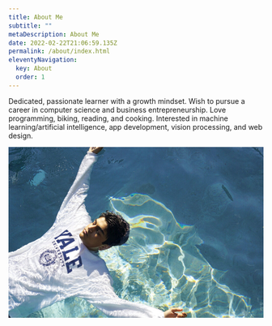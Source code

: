 ```yaml
---
title: About Me
subtitle: ""
metaDescription: About Me
date: 2022-02-22T21:06:59.135Z
permalink: /about/index.html
eleventyNavigation:
  key: About
  order: 1
---
```

Dedicated, passionate learner with a growth mindset. Wish to pursue a career in computer science and business entrepreneurship. Love programming, biking, reading, and cooking. Interested in machine learning/artificial intelligence, app development, vision processing, and web design.

![just keep swimming](/static/img/just-keep-swimming-mira-sydow-northview-high-school-.jpg "just keep swimming")